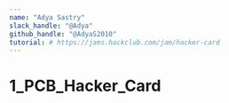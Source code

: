 ```yaml
---
name: "Adya Sastry"
slack_handle: "@Adya"
github_handle: "@AdyaS2010"
tutorial: # https://jams.hackclub.com/jam/hacker-card
---
```


# 1_PCB_Hacker_Card

<!-- I am making a PCB Hacker Card, my 1st ever PCB Project! Essentially, it is a business card that can transmit a URL and light up when tapped, and is unique to me! -->

<!-- I believe it costs ~$2 according to the website-->

<!-- Created a schematic, converted it to a PCB design, placed components, and customized the card with text and images. The tutorial by Hackclub really guided me in this process, especially since it was my 1st time ever creating a PCB or anything of that sort. Thank you so much, I really had a lot of fun!-->
